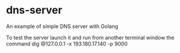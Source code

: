 # dns-server
An example of simple DNS server with Golang

To test the server launch it and run from another terminal window the command
dig @127.0.0.1 -x 193.180.17.140 -p 9000